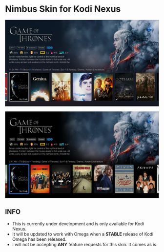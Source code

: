 # Nimbus Skin for Kodi Nexus

  ![Viewtypes](resources/images/flix.jpg)
  
  ![Viewtypes](resources/images/flix1.jpg)


## INFO

- This is currently under development and is only available for Kodi Nexus.
- It will be updated to work with Omega when a **STABLE** release of Kodi Omega has been released.
- I will not be accepting **ANY** feature requests for this skin. It comes as is.
